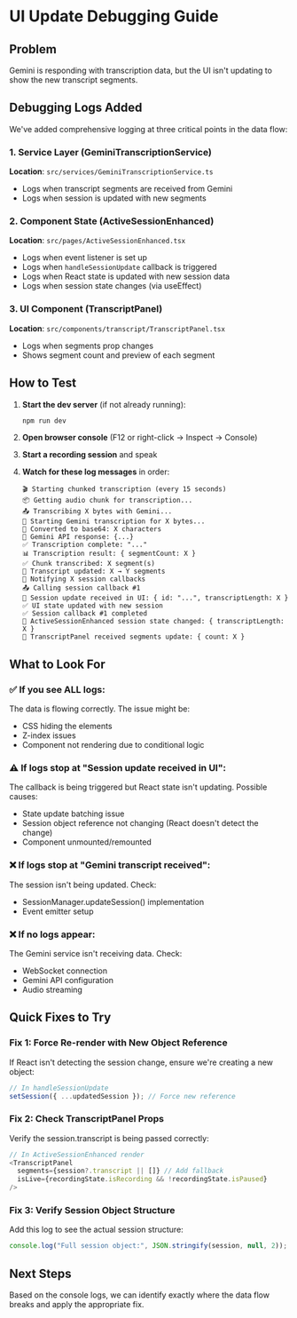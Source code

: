 # UI Update Debugging Guide

## Problem

Gemini is responding with transcription data, but the UI isn't updating to show the new transcript segments.

## Debugging Logs Added

We've added comprehensive logging at three critical points in the data flow:

### 1. Service Layer (GeminiTranscriptionService)

**Location**: `src/services/GeminiTranscriptionService.ts`

- Logs when transcript segments are received from Gemini
- Logs when session is updated with new segments

### 2. Component State (ActiveSessionEnhanced)

**Location**: `src/pages/ActiveSessionEnhanced.tsx`

- Logs when event listener is set up
- Logs when `handleSessionUpdate` callback is triggered
- Logs when React state is updated with new session data
- Logs when session state changes (via useEffect)

### 3. UI Component (TranscriptPanel)

**Location**: `src/components/transcript/TranscriptPanel.tsx`

- Logs when segments prop changes
- Shows segment count and preview of each segment

## How to Test

1. **Start the dev server** (if not already running):

   ```bash
   npm run dev
   ```

2. **Open browser console** (F12 or right-click → Inspect → Console)

3. **Start a recording session** and speak

4. **Watch for these log messages** in order:

   ```
   🎬 Starting chunked transcription (every 15 seconds)
   📦 Getting audio chunk for transcription...
   📤 Transcribing X bytes with Gemini...
   🎤 Starting Gemini transcription for X bytes...
   📝 Converted to base64: X characters
   📨 Gemini API response: {...}
   ✅ Transcription complete: "..."
   📊 Transcription result: { segmentCount: X }
   ✅ Chunk transcribed: X segment(s)
   📝 Transcript updated: X → Y segments
   📢 Notifying X session callbacks
   📤 Calling session callback #1
   🔄 Session update received in UI: { id: "...", transcriptLength: X }
   ✅ UI state updated with new session
   ✅ Session callback #1 completed
   🔄 ActiveSessionEnhanced session state changed: { transcriptLength: X }
   🎯 TranscriptPanel received segments update: { count: X }
   ```

## What to Look For

### ✅ If you see ALL logs:

The data is flowing correctly. The issue might be:

- CSS hiding the elements
- Z-index issues
- Component not rendering due to conditional logic

### ⚠️ If logs stop at "Session update received in UI":

The callback is being triggered but React state isn't updating. Possible causes:

- State update batching issue
- Session object reference not changing (React doesn't detect the change)
- Component unmounted/remounted

### ❌ If logs stop at "Gemini transcript received":

The session isn't being updated. Check:

- SessionManager.updateSession() implementation
- Event emitter setup

### ❌ If no logs appear:

The Gemini service isn't receiving data. Check:

- WebSocket connection
- Gemini API configuration
- Audio streaming

## Quick Fixes to Try

### Fix 1: Force Re-render with New Object Reference

If React isn't detecting the session change, ensure we're creating a new object:

```typescript
// In handleSessionUpdate
setSession({ ...updatedSession }); // Force new reference
```

### Fix 2: Check TranscriptPanel Props

Verify the session.transcript is being passed correctly:

```typescript
// In ActiveSessionEnhanced render
<TranscriptPanel
  segments={session?.transcript || []} // Add fallback
  isLive={recordingState.isRecording && !recordingState.isPaused}
/>
```

### Fix 3: Verify Session Object Structure

Add this log to see the actual session structure:

```typescript
console.log("Full session object:", JSON.stringify(session, null, 2));
```

## Next Steps

Based on the console logs, we can identify exactly where the data flow breaks and apply the appropriate fix.
